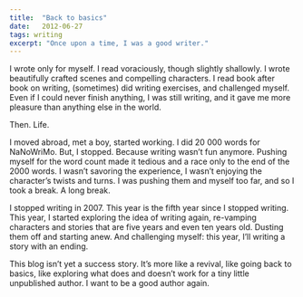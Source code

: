 ```yaml
---
title:  "Back to basics"
date:   2012-06-27
tags: writing
excerpt: "Once upon a time, I was a good writer."
---
```


I wrote only for myself. I read voraciously, though slightly shallowly. I wrote
beautifully crafted scenes and compelling characters. I read book after book on
writing, (sometimes) did writing exercises, and challenged myself. Even if I
could never finish anything, I was still writing, and it gave me more pleasure
than anything else in the world.

Then. Life.

I moved abroad, met a boy, started working. I did 20 000 words for NaNoWriMo.
But, I stopped. Because writing wasn’t fun anymore. Pushing myself for the word
count made it tedious and a race only to the end of the 2000 words. I wasn’t
savoring the experience, I wasn’t enjoying the character’s twists and turns. I
was pushing them and myself too far, and so I took a break. A long break.

I stopped writing in 2007. This year is the fifth year since I stopped writing.
This year, I started exploring the idea of writing again, re-vamping characters
and stories that are five years and even ten years old. Dusting them off and
starting anew. And challenging myself: this year, I’ll writing a story with an
ending.

This blog isn’t yet a success story. It’s more like a revival, like going back
to basics, like exploring what does and doesn’t work for a tiny little
unpublished author. I want to be a good author again.
